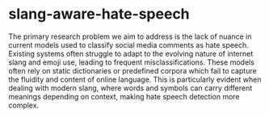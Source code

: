 # slang-aware-hate-speech

The primary research problem we aim to address is the lack of nuance in current models used to classify social media comments as hate speech. Existing systems often struggle to adapt to the evolving nature of internet slang and emoji use, leading to frequent misclassifications. These models often rely on static dictionaries or predefined corpora which fail to capture the fluidity and content of online language. This is particularly evident when dealing with modern slang, where words and symbols can carry different meanings depending on context, making hate speech detection more complex.

